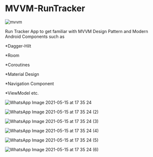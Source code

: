 # MVVM-RunTracker

![mvvm](https://user-images.githubusercontent.com/48530342/118365288-b1f7c080-b5a4-11eb-9ead-a7e18582015e.png)

Run Tracker App to get familiar with MVVM Design Pattern and Modern Android Components such as 

*Dagger-Hilt

*Room

*Coroutines

*Material Design

*Navigation Component

*ViewModel etc.

![WhatsApp Image 2021-05-15 at 17 35 24](https://user-images.githubusercontent.com/48530342/118365123-15cdb980-b5a4-11eb-85e0-f43b8b87e4a9.jpeg)

![WhatsApp Image 2021-05-15 at 17 35 24 (2)](https://user-images.githubusercontent.com/48530342/118365202-61806300-b5a4-11eb-9f62-5820189fa749.jpeg)

![WhatsApp Image 2021-05-15 at 17 35 24 (3)](https://user-images.githubusercontent.com/48530342/118365206-66ddad80-b5a4-11eb-923f-ea8d31309fa3.jpeg)

![WhatsApp Image 2021-05-15 at 17 35 24 (4)](https://user-images.githubusercontent.com/48530342/118365228-7ceb6e00-b5a4-11eb-87f5-10429bc9f9e1.jpeg)

![WhatsApp Image 2021-05-15 at 17 35 24 (5)](https://user-images.githubusercontent.com/48530342/118365235-8674d600-b5a4-11eb-9ae4-6914f02f0263.jpeg)

![WhatsApp Image 2021-05-15 at 17 35 24 (6)](https://user-images.githubusercontent.com/48530342/118365238-88d73000-b5a4-11eb-8088-05352879d03a.jpeg)
